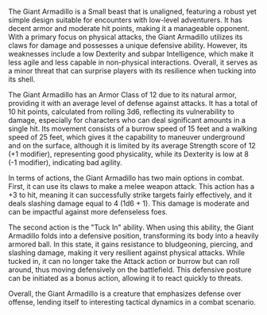 The Giant Armadillo is a Small beast that is unaligned, featuring a robust yet simple design suitable for encounters with low-level adventurers. It has decent armor and moderate hit points, making it a manageable opponent. With a primary focus on physical attacks, the Giant Armadillo utilizes its claws for damage and possesses a unique defensive ability. However, its weaknesses include a low Dexterity and subpar Intelligence, which make it less agile and less capable in non-physical interactions. Overall, it serves as a minor threat that can surprise players with its resilience when tucking into its shell.

The Giant Armadillo has an Armor Class of 12 due to its natural armor, providing it with an average level of defense against attacks. It has a total of 10 hit points, calculated from rolling 3d6, reflecting its vulnerability to damage, especially for characters who can deal significant amounts in a single hit. Its movement consists of a burrow speed of 15 feet and a walking speed of 25 feet, which gives it the capability to maneuver underground and on the surface, although it is limited by its average Strength score of 12 (+1 modifier), representing good physicality, while its Dexterity is low at 8 (-1 modifier), indicating bad agility.

In terms of actions, the Giant Armadillo has two main options in combat. First, it can use its claws to make a melee weapon attack. This action has a +3 to hit, meaning it can successfully strike targets fairly effectively, and it deals slashing damage equal to 4 (1d6 + 1).  This damage is moderate and can be impactful against more defenseless foes.

The second action is the "Tuck In" ability. When using this ability, the Giant Armadillo folds into a defensive position, transforming its body into a heavily armored ball. In this state, it gains resistance to bludgeoning, piercing, and slashing damage, making it very resilient against physical attacks. While tucked in, it can no longer take the Attack action or burrow but can roll around, thus moving defensively on the battlefield. This defensive posture can be initiated as a bonus action, allowing it to react quickly to threats.

Overall, the Giant Armadillo is a creature that emphasizes defense over offense, lending itself to interesting tactical dynamics in a combat scenario.